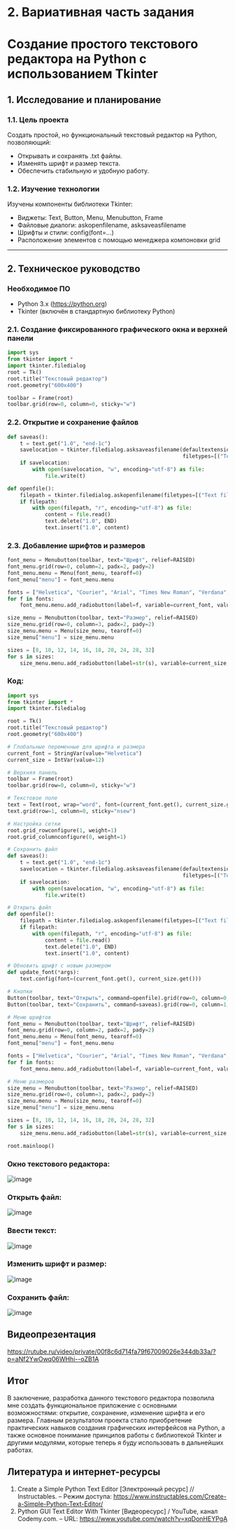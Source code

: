 # 2. Вариативная часть задания
# Создание простого текстового редактора на Python с использованием Tkinter

## 1. Исследование и планирование

### 1.1. Цель проекта

Создать простой, но функциональный текстовый редактор на Python, позволяющий:

- Открывать и сохранять .txt файлы.
- Изменять шрифт и размер текста.
- Обеспечить стабильную и удобную работу.

### 1.2. Изучение технологии

Изучены компоненты библиотеки Tkinter:
- Виджеты: Text, Button, Menu, Menubutton, Frame
- Файловые диалоги: askopenfilename, asksaveasfilename
- Шрифты и стили: config(font=...)
- Расположение элементов с помощью менеджера компоновки grid

---

## 2. Техническое руководство
### Необходимое ПО
* Python 3.x (https://python.org)
* Tkinter (включён в стандартную библиотеку Python)

### 2.1. Создание фиксированного графического окна и верхней панели

```python
import sys
from tkinter import *
import tkinter.filedialog
root = Tk()
root.title("Текстовый редактор")
root.geometry("600x400")

toolbar = Frame(root)
toolbar.grid(row=0, column=0, sticky="w")
```

### 2.2. Открытие и сохранение файлов

```python
def saveas():
    t = text.get("1.0", "end-1c")
    savelocation = tkinter.filedialog.asksaveasfilename(defaultextension=".txt",
                                                        filetypes=[("Text files", "*.txt"), ("All files", "*.*")])
    if savelocation:
        with open(savelocation, "w", encoding="utf-8") as file:
            file.write(t)

def openfile():
    filepath = tkinter.filedialog.askopenfilename(filetypes=[("Text files", "*.txt"), ("All files", "*.*")])
    if filepath:
        with open(filepath, "r", encoding="utf-8") as file:
            content = file.read()
            text.delete("1.0", END)
            text.insert("1.0", content)
```

### 2.3. Добавление шрифтов и размеров
```python
font_menu = Menubutton(toolbar, text="Шрифт", relief=RAISED)
font_menu.grid(row=0, column=2, padx=2, pady=2)
font_menu.menu = Menu(font_menu, tearoff=0)
font_menu["menu"] = font_menu.menu

fonts = ["Helvetica", "Courier", "Arial", "Times New Roman", "Verdana", "Comic Sans MS"]
for f in fonts:
    font_menu.menu.add_radiobutton(label=f, variable=current_font, value=f, command=update_font)

size_menu = Menubutton(toolbar, text="Размер", relief=RAISED)
size_menu.grid(row=0, column=3, padx=2, pady=2)
size_menu.menu = Menu(size_menu, tearoff=0)
size_menu["menu"] = size_menu.menu

sizes = [8, 10, 12, 14, 16, 18, 20, 24, 28, 32]
for s in sizes:
    size_menu.menu.add_radiobutton(label=str(s), variable=current_size, value=s, command=update_font)

```
### Код:
```python
import sys
from tkinter import *
import tkinter.filedialog

root = Tk()
root.title("Текстовый редактор")
root.geometry("600x400")

# Глобальные переменные для шрифта и размера
current_font = StringVar(value="Helvetica")
current_size = IntVar(value=12)

# Верхняя панель
toolbar = Frame(root)
toolbar.grid(row=0, column=0, sticky="w")

# Текстовое поле
text = Text(root, wrap="word", font=(current_font.get(), current_size.get()))
text.grid(row=1, column=0, sticky="nsew")

# Настройка сетки
root.grid_rowconfigure(1, weight=1)
root.grid_columnconfigure(0, weight=1)

# Сохранить файл
def saveas():
    t = text.get("1.0", "end-1c")
    savelocation = tkinter.filedialog.asksaveasfilename(defaultextension=".txt",
                                                        filetypes=[("Text files", "*.txt"), ("All files", "*.*")])
    if savelocation:
        with open(savelocation, "w", encoding="utf-8") as file:
            file.write(t)

# Открыть файл
def openfile():
    filepath = tkinter.filedialog.askopenfilename(filetypes=[("Text files", "*.txt"), ("All files", "*.*")])
    if filepath:
        with open(filepath, "r", encoding="utf-8") as file:
            content = file.read()
            text.delete("1.0", END)
            text.insert("1.0", content)

# Обновить шрифт с новым размером
def update_font(*args):
    text.config(font=(current_font.get(), current_size.get()))

# Кнопки
Button(toolbar, text="Открыть", command=openfile).grid(row=0, column=0, padx=2, pady=2)
Button(toolbar, text="Сохранить", command=saveas).grid(row=0, column=1, padx=2, pady=2)

# Меню шрифтов
font_menu = Menubutton(toolbar, text="Шрифт", relief=RAISED)
font_menu.grid(row=0, column=2, padx=2, pady=2)
font_menu.menu = Menu(font_menu, tearoff=0)
font_menu["menu"] = font_menu.menu

fonts = ["Helvetica", "Courier", "Arial", "Times New Roman", "Verdana", "Comic Sans MS"]
for f in fonts:
    font_menu.menu.add_radiobutton(label=f, variable=current_font, value=f, command=update_font)

# Меню размеров
size_menu = Menubutton(toolbar, text="Размер", relief=RAISED)
size_menu.grid(row=0, column=3, padx=2, pady=2)
size_menu.menu = Menu(size_menu, tearoff=0)
size_menu["menu"] = size_menu.menu

sizes = [8, 10, 12, 14, 16, 18, 20, 24, 28, 32]
for s in sizes:
    size_menu.menu.add_radiobutton(label=str(s), variable=current_size, value=s, command=update_font)

root.mainloop()
```
### Окно текстового редактора:
![image](https://github.com/user-attachments/assets/fca0763a-093b-49fe-ac1e-93147d4dbc90)

### Открыть файл:
![image](https://github.com/user-attachments/assets/85b7cdcc-c835-4178-8a9d-27aa36707f29)

### Ввести текст:
![image](https://github.com/user-attachments/assets/1ba9197f-0c00-4390-9a04-3bbb01ec0078)

### Изменить шрифт и размер:
![image](https://github.com/user-attachments/assets/e0f999f6-e437-4fd6-9254-aabfa40e602e)

### Сохранить файл:
![image](https://github.com/user-attachments/assets/c17c0245-e821-44bb-a470-ecb2f8c23cf4)

## Видеопрезентация
https://rutube.ru/video/private/00f8c6d714fa79f67009026e344db33a/?p=aNf2YwOwq06WHhi--oZB1A

## Итог
В заключение, разработка данного текстового редактора позволила мне создать функциональное приложение с основными возможностями: открытие, сохранение, изменение шрифта и его размера. Главным результатом проекта стало приобретение практических навыков создания графических интерфейсов на Python, а также основное понимание принципов работы с библиотекой Tkinter и другими модулями, которые теперь я буду использовать в дальнейших работах.

## Литература и интернет-ресурсы
1. Create a Simple Python Text Editor [Электронный ресурс] // Instructables. – Режим доступа: https://www.instructables.com/Create-a-Simple-Python-Text-Editor/ 
2. Python GUI Text Editor With Tkinter [Видеоресурс] / YouTube, канал Codemy.com. – URL: https://www.youtube.com/watch?v=xqDonHEYPgA 
